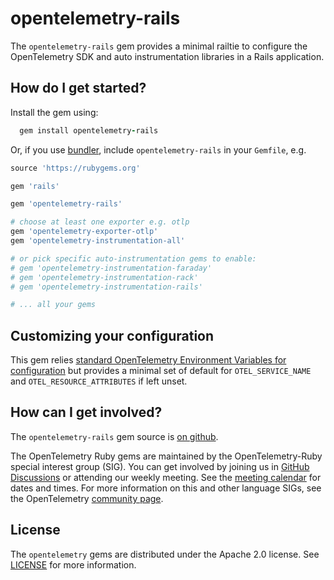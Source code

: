 # opentelemetry-rails

The `opentelemetry-rails` gem provides a minimal railtie to configure the OpenTelemetry SDK and auto instrumentation libraries in a Rails application.

## How do I get started?

Install the gem using:

```ruby
  gem install opentelemetry-rails
```

Or, if you use [bundler][bundler-home], include `opentelemetry-rails` in your `Gemfile`, e.g.

```ruby
source 'https://rubygems.org'

gem 'rails'

gem 'opentelemetry-rails'

# choose at least one exporter e.g. otlp
gem 'opentelemetry-exporter-otlp'
gem 'opentelemetry-instrumentation-all'

# or pick specific auto-instrumentation gems to enable:
# gem 'opentelemetry-instrumentation-faraday'
# gem 'opentelemetry-instrumentation-rack'
# gem 'opentelemetry-instrumentation-rails'

# ... all your gems
```

## Customizing your configuration

This gem relies [standard OpenTelemetry Environment Variables for configuration][otel-envars] but provides a minimal set of default for `OTEL_SERVICE_NAME` and `OTEL_RESOURCE_ATTRIBUTES` if left unset.

## How can I get involved?

The `opentelemetry-rails` gem source is [on github][repo-github].

The OpenTelemetry Ruby gems are maintained by the OpenTelemetry-Ruby special interest group (SIG). You can get involved by joining us in [GitHub Discussions][discussions-url] or attending our weekly meeting. See the [meeting calendar][community-meetings] for dates and times. For more information on this and other language SIGs, see the OpenTelemetry [community page][ruby-sig].

## License

The `opentelemetry` gems are distributed under the Apache 2.0 license. See [LICENSE][license-github] for more information.

[opentelemetry-home]: https://opentelemetry.io
[bundler-home]: https://bundler.io
[repo-github]: https://github.com/open-telemetry/opentelemetry-ruby
[license-github]: https://github.com/open-telemetry/opentelemetry-ruby/blob/main/LICENSE
[examples-github]: https://github.com/open-telemetry/opentelemetry-ruby/tree/main/examples
[ruby-sig]: https://github.com/open-telemetry/community#ruby-sig
[community-meetings]: https://github.com/open-telemetry/community#community-meetings
[discussions-url]: https://github.com/open-telemetry/opentelemetry-ruby/discussions
[otel-envars]: https://github.com/open-telemetry/opentelemetry-specification/blob/main/specification/sdk-environment-variables.md
